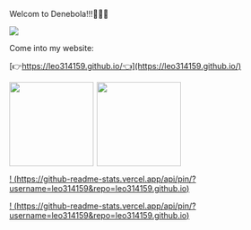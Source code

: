 Welcom to Denebola!!!🥳🥳🥳


![](https://www.star-facts.com/wp-content/uploads/2020/04/Denebola-and-Zavijava.jpg?189db0&189db0)


Come into my website:

[👉https://leo314159.github.io/👈](https://leo314159.github.io/)


<div style="display:flex">
 <img src='https://github-readme-stats.vercel.app/api?username=leo314159&show_icons=true&&theme=dark=nord' height=150 align="left" />
 <img src='https://github-readme-stats.vercel.app/api/top-langs/?username=leo314159' height=150 align="right"/>
</div>



[! (https://github-readme-stats.vercel.app/api/pin/?username=leo314159&repo=leo314159.github.io)](https://github.com/leo314159/leo314159.github.io)

[! (https://github-readme-stats.vercel.app/api/pin/?username=leo314159&repo=leo314159.github.io)](https://github.com/leo314159/leo314159.github.io)
